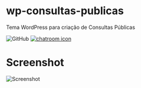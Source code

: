 wp-consultas-publicas
=====================

Tema WordPress para criação de Consultas Públicas 

![GitHub](https://img.shields.io/github/license/ForaDoEixo/wp-consultas-publicas.svg)
[![chatroom icon](https://patrolavia.github.io/telegram-badge/chat.png)](https://t.me/RedeLivreOrg)

# Screenshot
![Screenshot](./screenshot.png)

